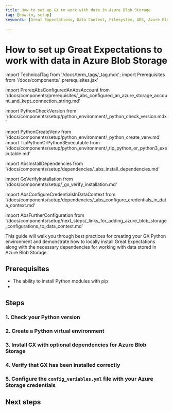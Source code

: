 ```yaml
---
title: How to set up GX to work with data in Azure Blob Storage
tag: [how-to, setup]
keywords: [Great Expectations, Data Context, Filesystem, ABS, Azure Blob Storage]

---
```


# How to set up Great Expectations to work with data in Azure Blob Storage

import TechnicalTag from '/docs/term_tags/_tag.mdx';
import Prerequisites from '/docs/components/_prerequisites.jsx'

<!-- ## Prerequisites -->
import PrereqAbsConfiguredAnAbsAccount from '/docs/components/prerequisites/_abs_configured_an_azure_storage_account_and_kept_connection_string.md'

<!-- ### 1. Check your Python version -->
import PythonCheckVersion from '/docs/components/setup/python_environment/_python_check_version.mdx'

<!-- ### 2. Create a Python virtual environment -->
import PythonCreateVenv from '/docs/components/setup/python_environment/_python_create_venv.md'
import TipPythonOrPython3Executable from '/docs/components/setup/python_environment/_tip_python_or_python3_executable.md'

<!-- ### 3. Install GX with optional dependencies for ABS -->
import AbsInstallDependencies from '/docs/components/setup/dependencies/_abs_install_dependencies.md'

<!-- ### 4. Verify that GX has been installed correctly -->
import GxVerifyInstallation from '/docs/components/setup/_gx_verify_installation.md'

<!-- ### 5. Configure the `config_variables.yml` file with your Azure Storage credentials -->
import AbsConfigureCredentialsInDataContext from '/docs/components/setup/dependencies/_abs_configure_credentials_in_data_context.md'

<!-- ## Next steps -->
import AbsFurtherConfiguration from '/docs/components/setup/next_steps/_links_for_adding_azure_blob_storage_configurations_to_data_context.md'

This guide will walk you through best practices for creating your GX Python environment and demonstrate how to locally install Great Expectations along with the necessary dependencies for working with data stored in Azure Blob Storage.

## Prerequisites

<Prerequisites requirePython = {true} requireInstallation = {false} requireDataContext = {false} requireSourceData = {null} requireDatasource = {false} requireExpectationSuite = {false}>

- The ability to install Python modules with pip
- <PrereqAbsConfiguredAnAbsAccount />

</Prerequisites>

## Steps

### 1. Check your Python version

<PythonCheckVersion />

<TipPythonOrPython3Executable />

### 2. Create a Python virtual environment

<PythonCreateVenv />

### 3. Install GX with optional dependencies for Azure Blob Storage

<AbsInstallDependencies />

### 4. Verify that GX has been installed correctly

<GxVerifyInstallation />

### 5. Configure the `config_variables.yml` file with your Azure Storage credentials

<AbsConfigureCredentialsInDataContext />

## Next steps

<AbsFurtherConfiguration />


